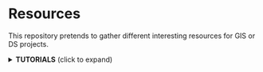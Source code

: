 # Resources
This repository pretends to gather different interesting resources for GIS or DS projects.

<details>
  <summary><b>TUTORIALS</b> (click to expand)</summary>

<!-- toc -->
| Nº  | Topic                   |Title                                     |Description |
| --: | :----------------------- |:----------------------------------------|:-------------|
|   1 | General Cartography |[How to make a beautiful map](https://medium.com/@borism/how-to-make-a-beautiful-map-6d6776a20a48)|General tips about projections, tools, data, typography...|
|   2 | Relief maps |[Shaded Relief Tutorials](http://www.shadedrelief.com/tutorials.html)|Different tutorials about making shaded relief maps |

<!-- tocstop -->

</details>
